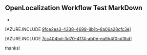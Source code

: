 ## OpenLocalization Workflow Test MarkDown
* 

[AZURE.INCLUDE [9fce2ea3-4338-4699-8b1b-8a06a28cfc3e](calleeMd1.md)]



[AZURE.INCLUDE [7cc404bd-3d70-4f74-ab0e-ea9b4f0cd3bd](calleeMd2.md)]

 
thanks!